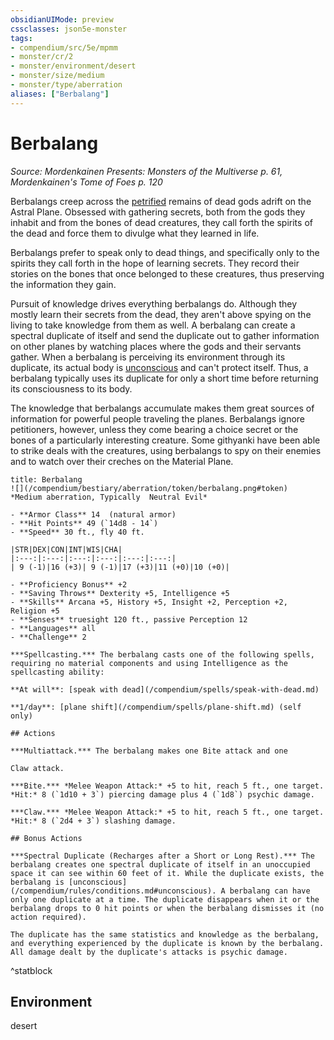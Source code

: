 ```yaml
---
obsidianUIMode: preview
cssclasses: json5e-monster
tags:
- compendium/src/5e/mpmm
- monster/cr/2
- monster/environment/desert
- monster/size/medium
- monster/type/aberration
aliases: ["Berbalang"]
---
```

# Berbalang
*Source: Mordenkainen Presents: Monsters of the Multiverse p. 61, Mordenkainen's Tome of Foes p. 120*  

Berbalangs creep across the [petrified](/compendium/rules/conditions.md#petrified) remains of dead gods adrift on the Astral Plane. Obsessed with gathering secrets, both from the gods they inhabit and from the bones of dead creatures, they call forth the spirits of the dead and force them to divulge what they learned in life.

Berbalangs prefer to speak only to dead things, and specifically only to the spirits they call forth in the hope of learning secrets. They record their stories on the bones that once belonged to these creatures, thus preserving the information they gain.

Pursuit of knowledge drives everything berbalangs do. Although they mostly learn their secrets from the dead, they aren't above spying on the living to take knowledge from them as well. A berbalang can create a spectral duplicate of itself and send the duplicate out to gather information on other planes by watching places where the gods and their servants gather. When a berbalang is perceiving its environment through its duplicate, its actual body is [unconscious](/compendium/rules/conditions.md#unconscious) and can't protect itself. Thus, a berbalang typically uses its duplicate for only a short time before returning its consciousness to its body.

The knowledge that berbalangs accumulate makes them great sources of information for powerful people traveling the planes. Berbalangs ignore petitioners, however, unless they come bearing a choice secret or the bones of a particularly interesting creature. Some githyanki have been able to strike deals with the creatures, using berbalangs to spy on their enemies and to watch over their creches on the Material Plane.

```ad-statblock
title: Berbalang
![](/compendium/bestiary/aberration/token/berbalang.png#token)
*Medium aberration, Typically  Neutral Evil*

- **Armor Class** 14  (natural armor)
- **Hit Points** 49 (`14d8 - 14`)
- **Speed** 30 ft., fly 40 ft.

|STR|DEX|CON|INT|WIS|CHA|
|:---:|:---:|:---:|:---:|:---:|:---:|
| 9 (-1)|16 (+3)| 9 (-1)|17 (+3)|11 (+0)|10 (+0)|

- **Proficiency Bonus** +2
- **Saving Throws** Dexterity +5, Intelligence +5
- **Skills** Arcana +5, History +5, Insight +2, Perception +2, Religion +5
- **Senses** truesight 120 ft., passive Perception 12
- **Languages** all
- **Challenge** 2

***Spellcasting.*** The berbalang casts one of the following spells, requiring no material components and using Intelligence as the spellcasting ability:

**At will**: [speak with dead](/compendium/spells/speak-with-dead.md)

**1/day**: [plane shift](/compendium/spells/plane-shift.md) (self only)

## Actions

***Multiattack.*** The berbalang makes one Bite attack and one

Claw attack.

***Bite.*** *Melee Weapon Attack:* +5 to hit, reach 5 ft., one target. *Hit:* 8 (`1d10 + 3`) piercing damage plus 4 (`1d8`) psychic damage.

***Claw.*** *Melee Weapon Attack:* +5 to hit, reach 5 ft., one target. *Hit:* 8 (`2d4 + 3`) slashing damage.

## Bonus Actions

***Spectral Duplicate (Recharges after a Short or Long Rest).*** The berbalang creates one spectral duplicate of itself in an unoccupied space it can see within 60 feet of it. While the duplicate exists, the berbalang is [unconscious](/compendium/rules/conditions.md#unconscious). A berbalang can have only one duplicate at a time. The duplicate disappears when it or the berbalang drops to 0 hit points or when the berbalang dismisses it (no action required).

The duplicate has the same statistics and knowledge as the berbalang, and everything experienced by the duplicate is known by the berbalang. All damage dealt by the duplicate's attacks is psychic damage.
```
^statblock

## Environment

desert